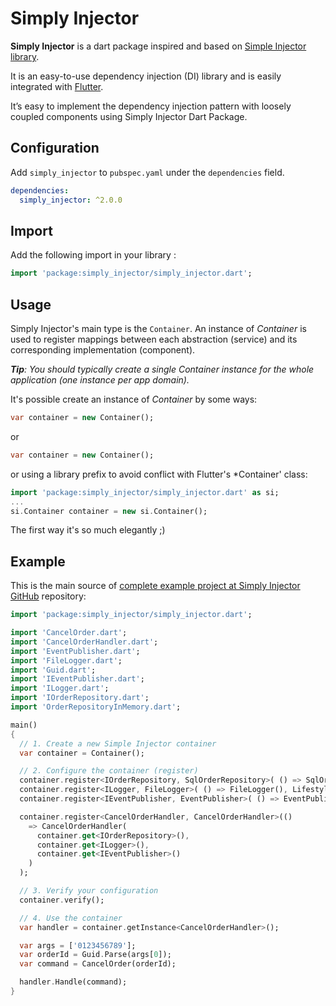 # Simply Injector
**Simply Injector** is a dart package inspired and based on [Simple Injector library](https://simpleinjector.org/).

It is an easy-to-use dependency injection (DI) library and is easily integrated with [Flutter](https://flutter.io).

It’s easy to implement the dependency injection pattern with 
loosely coupled components using Simply Injector Dart Package.


## Configuration
Add `simply_injector` to `pubspec.yaml` under the `dependencies` field.

```yaml
dependencies:
  simply_injector: ^2.0.0
```


## Import
Add the following import in your library :

```dart
import 'package:simply_injector/simply_injector.dart';
```


## Usage
Simply Injector's main type is the `Container`. An instance of *Container* is used to 
register mappings between each abstraction (service) and its corresponding implementation (component).

***Tip**: You should typically create a single Container instance for the whole application (one instance per app domain).*

It's possible create an instance of *Container* by some ways:
```dart
var container = new Container();
```
or
```dart
var container = new Container();
```
or using a library prefix to avoid conflict with Flutter's *Container' class:
```dart
import 'package:simply_injector/simply_injector.dart' as si;
... 
si.Container container = new si.Container();
```
The first way it's so much elegantly ;)


## Example
This is the main source of [complete example project at Simply Injector GitHub](https://github.com/flutuate/simply_injector/tree/master/example) repository:
```dart
import 'package:simply_injector/simply_injector.dart';

import 'CancelOrder.dart';
import 'CancelOrderHandler.dart';
import 'EventPublisher.dart';
import 'FileLogger.dart';
import 'Guid.dart';
import 'IEventPublisher.dart';
import 'ILogger.dart';
import 'IOrderRepository.dart';
import 'OrderRepositoryInMemory.dart';

main()
{
  // 1. Create a new Simple Injector container
  var container = Container();

  // 2. Configure the container (register)
  container.register<IOrderRepository, SqlOrderRepository>( () => SqlOrderRepository(container.get<ILogger>()));
  container.register<ILogger, FileLogger>( () => FileLogger(), Lifestyle.Singleton );
  container.register<IEventPublisher, EventPublisher>( () => EventPublisher(), Lifestyle.Singleton );

  container.register<CancelOrderHandler, CancelOrderHandler>(()
    => CancelOrderHandler(
      container.get<IOrderRepository>(),
      container.get<ILogger>(),
      container.get<IEventPublisher>() 
    )
  );

  // 3. Verify your configuration
  container.verify();

  // 4. Use the container
  var handler = container.getInstance<CancelOrderHandler>();

  var args = ['0123456789'];
  var orderId = Guid.Parse(args[0]);
  var command = CancelOrder(orderId);

  handler.Handle(command);
}
```

